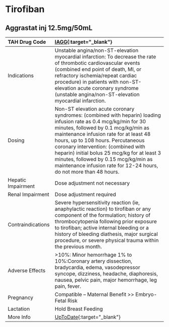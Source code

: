 # Tirofiban

## Aggrastat inj 12.5mg/50mL

| TAH Drug Code      | [IAGG](https://www.tahsda.org.tw/drugs/hissearch.php?drug_code=IAGG){:target="_blank"}                                                                                                                                                                                                                                                                                                                                                      |
|:-------------------|:--------------------------------------------------------------------------------------------------------------------------------------------------------------------------------------------------------------------------------------------------------------------------------------------------------------------------------------------------------------------------------------------------------------------------------------------|
| Indications        | Unstable angina/non-ST-elevation myocardial infarction: To decrease the rate of thrombotic cardiovascular events (combined end point of death, MI, or refractory ischemia/repeat cardiac procedure) in patients with non-ST-elevation acute coronary syndrome (unstable angina/non-ST-elevation myocardial infarction.                                                                                                                      |
| Dosing             | Non-ST elevation acute coronary syndromes: (combined with heparin) loading infusion rate as 0.4 mcg/kg/min for 30 minutes, followed by 0.1 mcg/kg/min as maintenance infusion rate for at least 48 hours, up to 108 hours. Percutaneous coronary intervention: (combined with heparin) initial bolus 25 mcg/kg for at least 3 minutes, followed by 0.15 mcg/kg/min as maintenance infusion rate for 12-24 hours, do not more than 48 hours. |
| Hepatic Impairment | Dose adjustment not necessary                                                                                                                                                                                                                                                                                                                                                                                                               |
| Renal Impairment   | Dose adjustment required                                                                                                                                                                                                                                                                                                                                                                                                                    |
| Contraindications  | Severe hypersensitivity reaction (ie, anaphylactic reaction) to tirofiban or any component of the formulation; history of thrombocytopenia following prior exposure to tirofiban; active internal bleeding or a history of bleeding diathesis, major surgical procedure, or severe physical trauma within the previous month.                                                                                                               |
| Adverse Effects    | >10%: Minor hemorrhage 1% to 10%:Coronary artery dissection, bradycardia, edema, vasodepressor syncope, dizziness, headache, diaphoresis, nausea, pelvic pain, major hemorrhage, leg pain, fever.                                                                                                                                                                                                                                           |
| Pregnancy          | Compatible – Maternal Benefit >> Embryo-Fetal Risk                                                                                                                                                                                                                                                                                                                                                                                          |
| Lactation          | Hold Breast Feeding                                                                                                                                                                                                                                                                                                                                                                                                                         |
| More Info          | [UpToDate](https://www.uptodate.com/contents/tirofiban-drug-information){:target="_blank"}                                                                                                                                                                                                                                                                                                                                                  |

